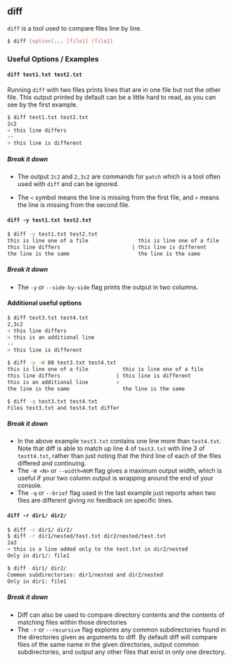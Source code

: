---
---

diff
-------

`diff` is a tool used to compare files line by line.

~~~ bash
$ diff [option]... [file1] [file2] 
~~~

<!--more-->

### Useful Options / Examples

#### `diff test1.txt test2.txt`

Running `diff` with two files prints lines that are in one file but not the other file. This output printed by default can be a little hard to read, as you can see by the first example.

~~~ bash
$ diff test1.txt test2.txt
2c2
< this line differs
--
> this line is different
~~~

##### Break it down

* The output `2c2` and `2,3c2` are commands for `patch` which is a tool often used with `diff` and can be ignored.

* The `<` symbol means the line is missing from the first file, and `>` means the line is missing from the second file.

#### `diff -y test1.txt test2.txt`
~~~ bash
$ diff -y test1.txt test2.txt
this is line one of a file                this is line one of a file
this line differs                       | this line is different
the line is the same                      the line is the same
~~~

##### Break it down

* The `-y` or `--side-by-side` flag prints the output in two columns. 

#### Additional useful options

~~~ bash 
$ diff test3.txt test4.txt
2,3c2
< this line differs
< this is an additional line
--
> this line is different
~~~
~~~ bash
$ diff -y -W 80 test3.txt test4.txt
this is line one of a file           this is line one of a file
this line differs                  | this line is different
this is an additional line         <
the line is the same                 the line is the same
~~~
~~~ bash
$ diff -q test3.txt test4.txt
Files test3.txt and test4.txt differ
~~~

##### Break it down

* In the above example `test3.txt` contains one line more than `test4.txt`. Note that diff is able to match up line 4 of `test3.txt` with line 3 of `testt4.txt`, rather than just noting that the third line of each of the files differed and continuing.
* The `-W <N>` or `--width=NUM` flag gives a maximum output width, which is useful if your two column output is wrapping around the end of your console.
* The `-q` or `--brief` flag used in the last example just reports when two files are different giving no feedback on specific lines.

#### `diff -r dir1/ dir2/`
~~~ bash
$ diff -r dir1/ dir2/
$ diff -r dir1/nested/test.txt dir2/nested/test.txt
2a3
> this is a line added only to the test.txt in dir2/nested
Only in dir1/: file1
~~~
~~~ bash
$ diff  dir1/ dir2/
Common subdirectories: dir1/nested and dir2/nested
Only in dir1: file1
~~~

##### Break it down
* Diff can also be used to compare directory contents and the contents of matching files within those directories
* The `-r` or `--recursive` flag explores any common subdirectories found in the directories given as arguments to diff. By default diff will compare files of the same name in the given directories, output common subdirectories, and output any other files that exist in only one directory.
